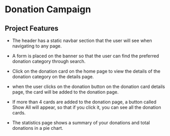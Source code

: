 # Donation Campaign

## Project Features

- The header has a static navbar section that the user will see when navigating to any page.
- A form is placed on the banner so that the user can find the preferred donation category through search.
- Click on the donation card on the home page to view the details of the donation category on the details page.
- when the user clicks on the donation button on the donation card details page, the card will be added to the donation page.
- If more than 4 cards are added to the donation page, a button called Show All will appear, so that if you click it, you can see all the donation cards.

- The statistics page shows a summary of your donations and total donations in a pie chart.
